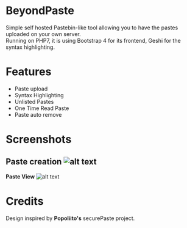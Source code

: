 # BeyondPaste
Simple self hosted Pastebin-like tool allowing you to have the pastes uploaded on your own server.  
Running on PHP7, it is using Bootstrap 4 for its frontend, Geshi for the syntax highlighting.

# Features
* Paste upload
* Syntax Highlighting
* Unlisted Pastes
* One Time Read Paste
* Paste auto remove

# Screenshots
**Paste creation**
![alt text](https://i.gyazo.com/c6270e7c1068d4bbb463e10c2940a382.png)  
---------------------
**Paste View**
![alt text](https://i.gyazo.com/abedef0e0aca81f07894fd0e7802fec0.png)

# Credits
Design inspired by **Popoliito's** securePaste project.